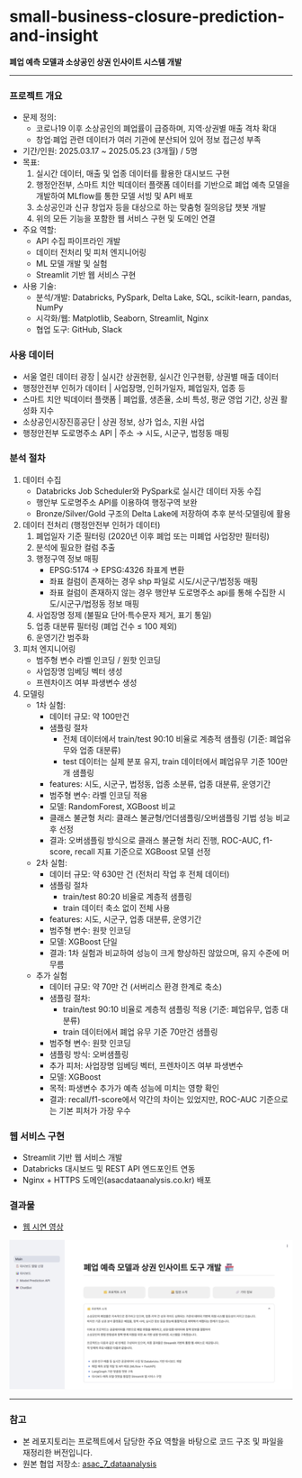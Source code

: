 # small-business-closure-prediction-and-insight
**폐업 예측 모델과 소상공인 상권 인사이트 시스템 개발** 

---


### 프로젝트 개요 
- 문제 정의: 
    - 코로나19 이후 소상공인의 폐업률이 급증하며, 지역·상권별 매출 격차 확대  
    - 창업·폐업 관련 데이터가 여러 기관에 분산되어 있어 정보 접근성 부족  
- 기간/인원: 2025.03.17 ~ 2025.05.23 (3개월) / 5명 
- 목표:  
    1. 실시간 데이터, 매출 및 업종 데이터를 활용한 대시보드 구현
    2. 행정안전부, 스마트 치안 빅데이터 플랫폼 데이터를 기반으로 폐업 예측 모델을 개발하여 MLflow를 통한 모델 서빙 및 API 배포
    3. 소상공인과 신규 창업자 등을 대상으로 하는 맞춤형 질의응답 챗봇 개발   
    4. 위의 모든 기능을 포함한 웹 서비스 구현 및 도메인 연결  
- 주요 역할: 
    - API 수집 파이프라인 개발
    - 데이터 전처리 및 피처 엔지니어링  
    - ML 모델 개발 및 실험
    - Streamlit 기반 웹 서비스 구현   
- 사용 기술: 
    - 분석/개발: Databricks, PySpark, Delta Lake, SQL, scikit-learn, pandas, NumPy  
    - 시각화/웹: Matplotlib, Seaborn, Streamlit, Nginx
    - 협업 도구: GitHub, Slack  


### 사용 데이터 
- 서울 열린 데이터 광장 | 실시간 상권현황, 실시간 인구현황, 상권별 매출 데이터 
- 행정안전부 인허가 데이터 | 사업장명, 인허가일자, 폐업일자, 업종 등 
- 스마트 치안 빅데이터 플랫폼 | 폐업률, 생존율, 소비 특성, 평균 영업 기간, 상권 활성화 지수 
- 소상공인시장진흥공단 | 상권 정보, 상가 업소, 지원 사업  
- 행정안전부 도로명주소 API | 주소 → 시도, 시군구, 법정동 매핑 


### 분석 절차 
1. 데이터 수집 
    - Databricks Job Scheduler와 PySpark로 실시간 데이터 자동 수집 
    - 행안부 도로명주소 API를 이용하여 행정구역 보완  
    - Bronze/Silver/Gold 구조의 Delta Lake에 저장하여 추후 분석·모델링에 활용  
2. 데이터 전처리 (행정안전부 인허가 데이터)  
    1. 폐업일자 기준 필터링 (2020년 이후 폐업 또는 미폐업 사업장만 필터링) 
    2. 분석에 필요한 컬럼 추출  
    3. 행정구역 정보 매핑  
        - EPSG:5174 → EPSG:4326 좌표계 변환 
        - 좌표 컬럼이 존재하는 경우 shp 파일로 시도/시군구/법정동 매핑 
        - 좌표 컬럼이 존재하지 않는 경우 행안부 도로명주소 api를 통해 수집한 시도/시군구/법정동 정보 매핑  
    4. 사업장명 정제 (불필요 단어·특수문자 제거, 표기 통일)  
    5. 업종 대분류 필터링 (폐업 건수 ≤ 100 제외) 
    6. 운영기간 범주화  
3. 피처 엔지니어링  
    - 범주형 변수 라벨 인코딩 / 원핫 인코딩  
    - 사업장명 임베딩 벡터 생성  
    - 프렌차이즈 여부 파생변수 생성 
4. 모델링 
    - 1차 실험: 
        - 데이터 규모: 약 100만건 
        - 샘플링 절차
            - 전체 데이터에서 train/test 90:10 비율로 계층적 샘플링 (기준: 폐업유무와 업종 대분류)
            - test 데이터는 실제 분포 유지, train 데이터에서 폐업유무 기준 100만개 샘플링  
        - features: 시도, 시군구, 법정동, 업종 소분류, 업종 대분류, 운영기간  
        - 범주형 변수: 라벨 인코딩 적용 
        - 모델: RandomForest, XGBoost 비교  
        - 클래스 불균형 처리: 클래스 불균형/언더샘플링/오버샘플링 기법 성능 비교 후 선정  
        - 결과: 오버샘플링 방식으로 클래스 불균형 처리 진행, ROC-AUC, f1-score, recall 지표 기준으로 XGBoost 모델 선정 
    - 2차 실험: 
        - 데이터 규모: 약 630만 건 (전처리 작업 후 전체 데이터) 
        - 샘플링 절차
            - train/test 80:20 비율로 계층적 샘플링
            - train 데이터 축소 없이 전체 사용  
        - features: 시도, 시군구, 업종 대분류, 운영기간 
        - 범주형 변수: 원핫 인코딩  
        - 모델: XGBoost 단일 
        - 결과: 1차 실험과 비교하여 성능이 크게 향상하진 않았으며, 유지 수준에 머무름 
    - 추가 실험 
        - 데이터 규모: 약 70만 건 (서버리스 환경 한계로 축소)
        - 샘플링 절차: 
            - train/test 90:10 비율로 계층적 샘플링 적용 (기준: 폐업유무, 업종 대분류)
            - train 데이터에서 폐업 유무 기준 70만건 샘플링 
        - 범주형 변수: 원핫 인코딩 
        - 샘플링 방식: 오버샘플링  
        - 추가 피처: 사업장명 임베딩 벡터, 프렌차이즈 여부 파생변수 
        - 모델: XGBoost 
        - 목적: 파생변수 추가가 예측 성능에 미치는 영향 확인  
        - 결과: recall/f1-score에서 약간의 차이는 있었지만, ROC-AUC 기준으로는 기본 피처가 가장 우수 


### 웹 서비스 구현 
- Streamlit 기반 웹 서비스 개발
- Databricks 대시보드 및 REST API 엔드포인트 연동
- Nginx + HTTPS 도메인(asacdataanalysis.co.kr) 배포


### 결과물 
- [웹 시연 영상](https://drive.google.com/file/d/1bIU9HW_oHcoDe9Y-D2o9LXvAtu7P-KUD/view?usp=drive_link)  

![웹 서비스 메인 페이지](https://github.com/seoyoung-J/small-business-closure-prediction-and-insight/blob/main/StreamlitApp/assets/images/main_page.png?raw=true
)

---

### 참고 
- 본 레포지토리는 프로젝트에서 담당한 주요 역할을 바탕으로 코드 구조 및 파일을 재정리한 버전입니다. 
- 원본 협업 저장소: [asac_7_dataanalysis](https://github.com/da-analysis/asac_7_dataanalysis.git) 



